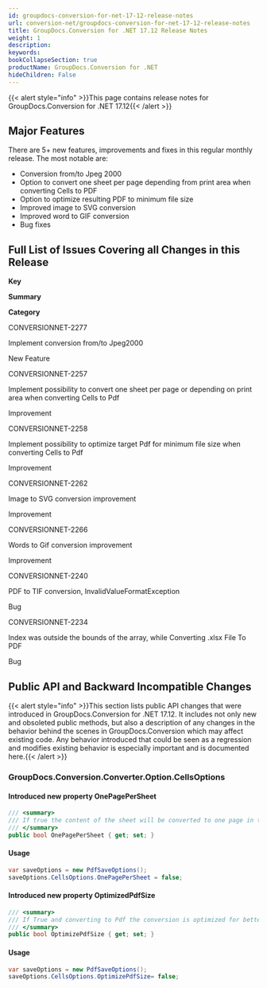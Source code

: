 ```yaml
---
id: groupdocs-conversion-for-net-17-12-release-notes
url: conversion-net/groupdocs-conversion-for-net-17-12-release-notes
title: GroupDocs.Conversion for .NET 17.12 Release Notes
weight: 1
description: 
keywords: 
bookCollapseSection: true
productName: GroupDocs.Conversion for .NET
hideChildren: False
---
```

{{< alert style="info" >}}This page contains release notes for GroupDocs.Conversion for .NET 17.12{{< /alert >}}

## Major Features

There are 5+ new features, improvements and fixes in this regular monthly release. The most notable are:

*   Conversion from/to Jpeg 2000
*   Option to convert one sheet per page depending from print area when converting Cells to PDF
*   Option to optimize resulting PDF to minimum file size
*   Improved image to SVG conversion
*   Improved word to GIF conversion
*   Bug fixes

## Full List of Issues Covering all Changes in this Release

**Key**

**Summary**

**Category**

CONVERSIONNET-2277

Implement conversion from/to Jpeg2000

New Feature

CONVERSIONNET-2257

Implement possibility to convert one sheet per page or depending on print area when converting Cells to Pdf

Improvement

CONVERSIONNET-2258

Implement possibility to optimize target Pdf for minimum file size when converting Cells to Pdf

Improvement

CONVERSIONNET-2262

Image to SVG conversion improvement

Improvement

CONVERSIONNET-2266

Words to Gif conversion improvement

Improvement

CONVERSIONNET-2240

PDF to TIF conversion, InvalidValueFormatException

Bug

CONVERSIONNET-2234

Index was outside the bounds of the array, while Converting .xlsx File To PDF

Bug

## Public API and Backward Incompatible Changes

{{< alert style="info" >}}This section lists public API changes that were introduced in GroupDocs.Conversion for .NET 17.12. It includes not only new and obsoleted public methods, but also a description of any changes in the behavior behind the scenes in GroupDocs.Conversion which may affect existing code. Any behavior introduced that could be seen as a regression and modifies existing behavior is especially important and is documented here.{{< /alert >}}

### GroupDocs.Conversion.Converter.Option.CellsOptions

#### Introduced new property OnePagePerSheet 

```csharp
/// <summary>
/// If true the content of the sheet will be converted to one page in the PDF document. Default value is true.
/// </summary>
public bool OnePagePerSheet { get; set; }
```

#### Usage

```csharp
var saveOptions = new PdfSaveOptions();
saveOptions.CellsOptions.OnePagePerSheet = false;
```

#### Introduced new property OptimizedPdfSize

```csharp
/// <summary>
/// If True and converting to Pdf the conversion is optimized for better file size than print quality
/// </summary>
public bool OptimizePdfSize { get; set; }
```

#### Usage

```csharp
var saveOptions = new PdfSaveOptions();
saveOptions.CellsOptions.OptimizePdfSize= false;
```
